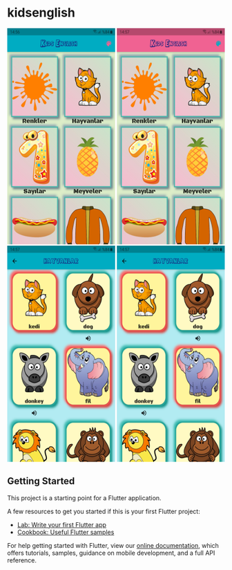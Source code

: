 # kidsenglish
<img src="https://github.com/isml/KidsEnglish/blob/master/img/1.jpg" height="500" width="250">
<img src="https://github.com/isml/KidsEnglish/blob/master/img/2.jpg" height="500" width="250">
<img src="https://github.com/isml/KidsEnglish/blob/master/img/4.jpg" height="500" width="250">
<img src="https://github.com/isml/KidsEnglish/blob/master/img/4.jpg" height="500" width="250">

## Getting Started

This project is a starting point for a Flutter application.

A few resources to get you started if this is your first Flutter project:

- [Lab: Write your first Flutter app](https://flutter.dev/docs/get-started/codelab)
- [Cookbook: Useful Flutter samples](https://flutter.dev/docs/cookbook)

For help getting started with Flutter, view our
[online documentation](https://flutter.dev/docs), which offers tutorials,
samples, guidance on mobile development, and a full API reference.
